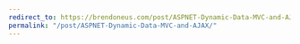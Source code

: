 ```yaml
---
redirect_to: https://brendoneus.com/post/ASPNET-Dynamic-Data-MVC-and-AJAX/
permalink: "/post/ASPNET-Dynamic-Data-MVC-and-AJAX/"
---
```


